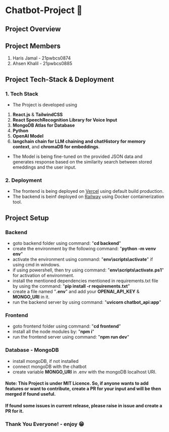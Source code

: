 # Chatbot-Project 🚀

## Project Overview

## Project Members
1. Haris Jamal - 21pwbcs0874
2. Ahsen Khalil - 21pwbcs0885

## Project Tech-Stack & Deployment
### 1. Tech Stack
- The Project is developed using 
1. **React.js** & **TailwindCSS**
2. **React SpeechRecognition Library for Voice Input**
2. **MongoDB Atlas for Database**
3. **Python**
4. **OpenAI Model**
5. **langchain chain for LLM chaining and chatHistory for memory context**, and **chromaDB for embeddings**.
- The Model is being fine-tuned on the provided JSON data and generates response based on the similarity search between stored emeddings and the user input.
### 2. Deployment
- The frontend is being deployed on [Vercel](https://vercel.com) using default build production.
- The backend is beinf deployed on [Railway](https://railway.com) using Docker containerization tool.

## Project Setup
### Backend
- goto backend folder using command: "**cd backend**"
- create the environment by the following command:
"**python -m venv env**"
- activate the environment using command: "**env\scripts\activate**" if using cmd in windows.
- if using powershell, then try using command: "**env\scripts\activate.ps1**" for activation of environment.
- install the mentioned dependencies mentioned in requirements.txt file by using the command: "**pip install -r requirements.txt**"
- create a file named "**.env**" and add your **OPENAI_API_KEY** & **MONGO_URI** in it.
- run the backend server by using command: "**uvicorn chatbot_api:app**"

### Frontend
- goto frontend folder using command: "**cd frontend**"
- install all the node modules by: "**npm i**"
- run the frontend server using command: "**npm run dev**"

### Database - MongoDB
- install mongoDB, if not installed
- connect mongoDB with the chatbot
- create variable **MONGO_URI** in .env with the mongoDB localhost URI.

#### Note: This Project is under MIT Licence. So, if anyone wants to add features or want to contribute, create a PR for your input and will be then merged if found useful. 
#### If found some issues in current release, please raise in issue and create a PR for it.

### Thank You Everyone! - enjoy 😁
